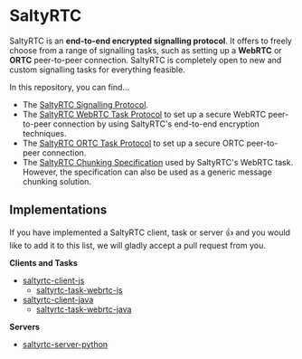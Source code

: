 # SaltyRTC

SaltyRTC is an **end-to-end encrypted signalling protocol**. It offers 
to freely choose from a range of signalling tasks, such as setting up a 
**WebRTC** or **ORTC** peer-to-peer connection. SaltyRTC is completely open to new and custom signalling tasks for everything feasible.

In this repository, you can find...

* The [SaltyRTC Signalling Protocol](Protocol.md).
* The [SaltyRTC WebRTC Task Protocol](Task-WebRTC.md) to set up a 
  secure WebRTC peer-to-peer connection by using SaltyRTC's end-to-end 
  encryption techniques.
* The [SaltyRTC ORTC Task Protocol](Task-ORTC.md) to set up a secure
  ORTC peer-to-peer connection.
* The [SaltyRTC Chunking Specification](Chunking.md) used by SaltyRTC's 
  WebRTC task. However, the specification can also be used as a generic 
  message chunking solution.

## Implementations

If you have implemented a SaltyRTC client, task or server :+1: and you would like to add it to this list, we will gladly accept a pull request from you.

**Clients and Tasks**

* [saltyrtc-client-js](https://github.com/saltyrtc/saltyrtc-client-js)
    - [saltyrtc-task-webrtc-js](https://github.com/saltyrtc/saltyrtc-task-webrtc-js)
* [saltyrtc-client-java](https://github.com/saltyrtc/saltyrtc-client-java)
    - [saltyrtc-task-webrtc-java](https://github.com/saltyrtc/saltyrtc-task-webrtc-java)

**Servers**

* [saltyrtc-server-python](https://github.com/saltyrtc/saltyrtc-server-python)


